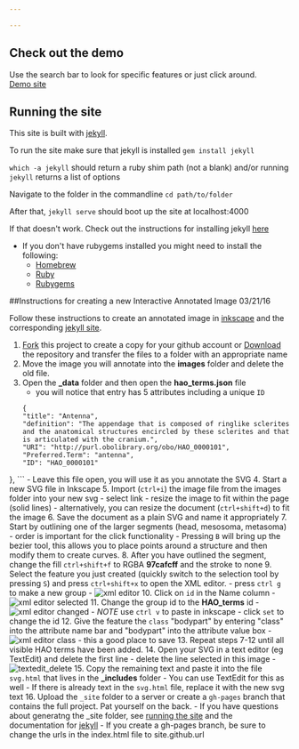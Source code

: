 ```yaml
---

---
```

## Check out the demo
Use the search bar to look for specific features or just click around.  
[Demo site](http://collinschwantes.github.io/Annotated_Ultras/)

## Running the site

This site is built with [jekyll](https://jekyllrb.com/). 

To run the site make sure that jekyll is installed 
`gem install jekyll`

`which -a jekyll` should return a ruby shim path (not a blank)
and/or running `jekyll` returns a list of options

Navigate to the folder in the commandline `cd path/to/folder` 

After that, `jekyll serve` should boot up the site at localhost:4000


If that doesn't work. Check out the instructions for installing jekyll [here](https://jekyllrb.com/docs/installation/) 
- If you don't have rubygems installed you might need to install the following:
    -  [Homebrew](http://brew.sh/)
    -  [Ruby](https://www.ruby-lang.org/en/documentation/installation/)
    -  [Rubygems](https://rubygems.org/pages/download)

##Instructions for creating a new Interactive Annotated Image
03/21/16


Follow these instructions to create an annotated image in [inkscape](https://inkscape.org/en/) and the corresponding [jekyll site](https://jekyllrb.com/). 

1.  [Fork](https://github.com/collinschwantes/Annotated_Ultras/blob/master/Inkscape_instructions.md#fork-destination-box) this project to create a copy for your github account or 
[Download](https://github.com/collinschwantes/Annotated_Ultras/archive/master.zip) the repository and transfer the files to a folder with an appropriate name
2.  Move the image you will annotate into the **images** folder and delete the old file. 
3.  Open the **_data** folder and then open the **hao_terms.json** file
    -  you will notice that entry has 5 attributes including a unique `ID`
    ```
    {
    "title": "Antenna",
    "definition": "The appendage that is composed of ringlike sclerites and the anatomical structures encircled by these sclerites and that is articulated with the cranium.",
    "URI": "http://purl.obolibrary.org/obo/HAO_0000101",
    "Preferred.Term": "antenna",
    "ID": "HAO_0000101"
  },
    ```
    -  Leave this file open, you will use it as you annotate the SVG
4.  Start a new SVG file in Inkscape
5.  Import (`ctrl+i`) the image file from the images folder into your new svg 
    - select link 
    - resize the image to fit within the page (solid lines) 
    - alternatively, you can resize the document (`ctrl+shift+d`) to fit the image
6.  Save the document as a plain SVG and name it appropriately
7.  Start by outlining one of the larger segments (head, mesosoma, metasoma) - order is important for the click functionality 
    - Pressing `B` will bring up the bezier tool, this allows you to place points around a structure and then modify them to create curves. 
8.  After you have outlined the segment, change the fill `ctrl+shift+f` to RGBA **97cafcff** and the stroke to none
9.  Select the feature you just created (quickly switch to the selection tool by pressing `S`) and press `ctrl+shift+x` to open the XML editor. 
    - press `ctrl g` to make a new group 
    - ![xml editor](https://raw.githubusercontent.com/collinschwantes/Annotated_Ultras/master/Screenshot%202016-03-21%2013.00.40.png)
10. Click on `id` in the Name column
    - ![xml editor selected](https://raw.githubusercontent.com/collinschwantes/Annotated_Ultras/master/Screenshot%202016-03-21%2013.05.37.png)
11. Change the group id to the **HAO_terms** id
    - ![xml editor changed](https://raw.githubusercontent.com/collinschwantes/Annotated_Ultras/master/Screenshot%202016-03-21%2013.07.36.png)
    - *NOTE* use `ctrl v` to paste in inkscape
    - click `set` to change the id
12. Give the feature the `class` "bodypart" by entering "class" into the attribute name bar and "bodypart" into the attribute value box
    - ![xml editor class](https://raw.githubusercontent.com/collinschwantes/Annotated_Ultras/master/Screenshot%202016-03-21%2013.23.56.png)
    - this a good place to save
13. Repeat steps 7-12 until all visible HAO terms have been added. 
14. Open your SVG in a text editor (eg TextEdit) and delete the first line 
    - delete the line selected in this image
    - ![textedit_delete](https://raw.githubusercontent.com/collinschwantes/Annotated_Ultras/master/Screenshot%202016-03-21%2013.31.42.png)
15. Copy the remaining text and paste it into the file `svg.html` that lives in the **_includes** folder 
    - You can use TextEdit for this as well
    - If there is already text in the `svg.html` file, replace it with the new svg text
16. Upload the `_site` folder to a server or create a `gh-pages` branch that contains the full project. Pat yourself on the back.
    - If you have questions about generatng the _site folder, see [running the site](#running-the-site) and the documentation for [jekyll](https://jekyllrb.com/docs/home/)
    - If you create a gh-pages branch, be sure to change the urls in the index.html file to site.github.url
